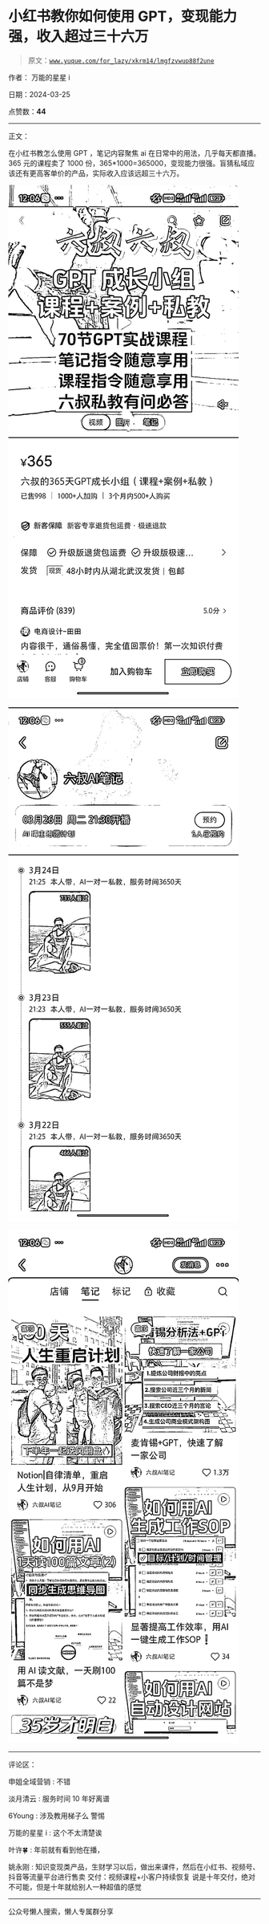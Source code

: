 # 小红书教你如何使用 GPT，变现能力强，收入超过三十六万

> 原文：[`www.yuque.com/for_lazy/xkrm14/lmgfzvwup88f2une`](https://www.yuque.com/for_lazy/xkrm14/lmgfzvwup88f2une)

作者： 万能的星星 i

日期：2024-03-25

点赞数：**44**

* * *

正文：

在小红书教怎么使用 GPT ，笔记内容聚焦 ai 在日常中的用法，几乎每天都直播。365 元的课程卖了 1000
份，365*1000=365000，变现能力很强。盲猜私域应该还有更高客单价的产品，实际收入应该远超三十六万。

![](img/27a6d3bdfe0f855af59595c721b327c6.png)

![](img/4a71f63253625580c4cb240b3d10b7a9.png)

![](img/a38cad34660925687e6fc9393ae27123.png)

* * *

评论区：

申姐全域营销 : 不错

淡月清云 : 服务时间 10 年好离谱

6Young : 涉及教用梯子么 警惕

万能的星星 i : 这个不太清楚诶

叶许🍀 : 年前就有看到他在播，

姚永刚 : 知识变现类产品，生财学习以后，做出来课件，然后在小红书、视频号、抖音等流量平台进行售卖 交付：视频课程+小客户持续恢复
说是十年交付，绝对不可能，但是十年就给别人一种超值的感觉

* * *

公众号懒人搜索，懒人专属群分享